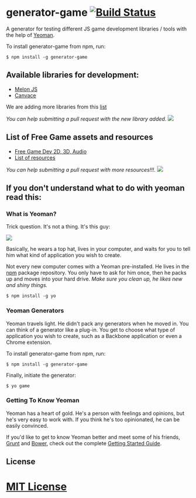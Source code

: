 
# generator-game [![Build Status](https://secure.travis-ci.org/rafinskipg/generator-game.png?branch=master)](https://travis-ci.org/rafinskipg/generator-game)

A generator for testing different JS game development libraries / tools with the help of [Yeoman](http://yeoman.io).

To install generator-game from npm, run:

```
$ npm install -g generator-game
```

## Available libraries for development: 

* [Melon JS](http://melonjs.org/)
* [Canvace](http://canvace.com/)

We are adding more libraries from this [list](https://github.com/bebraw/jswiki/wiki/Game-Engines)

*You can help submitting a pull request with the new library added.*
![](http://www.monchacos.com/experiments/BombTouch/img/nyan1.png)

## List of Free Game assets and resources

* [Free Game Dev 2D, 3D, Audio](http://freegamedev.net/wiki/index.php/Free_3D_and_2D_art_and_audio_resources)
* [List of resources ](http://love2d.org/wiki/Free_Game_Resources)

*You can help submitting a pull request with more resources!!!.*
![](http://www.monchacos.com/experiments/BombTouch/img/nyan1.png)


## If you don't understand what to do with yeoman read this:

### What is Yeoman?

Trick question. It's not a thing. It's this guy:

![](http://i.imgur.com/JHaAlBJ.png)

Basically, he wears a top hat, lives in your computer, and waits for you to tell him what kind of application you wish to create.

Not every new computer comes with a Yeoman pre-installed. He lives in the [npm](https://npmjs.org) package repository. You only have to ask for him once, then he packs up and moves into your hard drive. *Make sure you clean up, he likes new and shiny things.*

```
$ npm install -g yo
```

### Yeoman Generators

Yeoman travels light. He didn't pack any generators when he moved in. You can think of a generator like a plug-in. You get to choose what type of application you wish to create, such as a Backbone application or even a Chrome extension.

To install generator-game from npm, run:

```
$ npm install -g generator-game
```

Finally, initiate the generator:

```
$ yo game
```

### Getting To Know Yeoman

Yeoman has a heart of gold. He's a person with feelings and opinions, but he's very easy to work with. If you think he's too opinionated, he can be easily convinced.

If you'd like to get to know Yeoman better and meet some of his friends, [Grunt](http://gruntjs.com) and [Bower](http://bower.io), check out the complete [Getting Started Guide](https://github.com/yeoman/yeoman/wiki/Getting-Started).


## License

[MIT License](http://en.wikipedia.org/wiki/MIT_License)
=======





